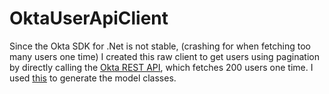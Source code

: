 # OktaUserApiClient
Since the Okta SDK for .Net is not stable, (crashing for when fetching too many users one time) I created this raw client to get users using pagination by directly calling the [Okta REST API](https://developer.okta.com/docs/api/resources/users.html#list-all-users), which fetches 200 users one time. I used [this](http://json2csharp.com/#) to generate the model classes.
